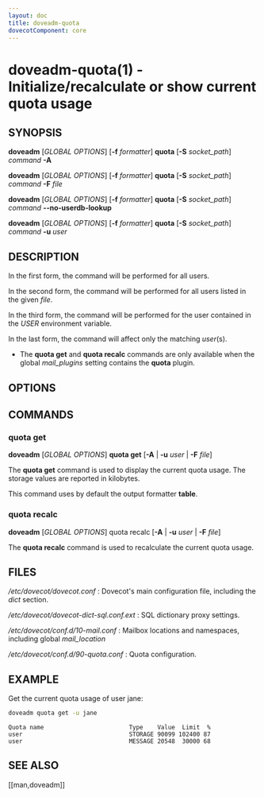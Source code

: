 ```yaml
---
layout: doc
title: doveadm-quota
dovecotComponent: core
---
```


# doveadm-quota(1) - Initialize/recalculate or show current quota usage

## SYNOPSIS

**doveadm** [*GLOBAL OPTIONS*] [**-f** *formatter*] **quota** [**-S** *socket_path*] *command* **-A**

**doveadm** [*GLOBAL OPTIONS*] [**-f** *formatter*] **quota** [**-S** *socket_path*] *command* **-F** *file*

**doveadm** [*GLOBAL OPTIONS*] [**-f** *formatter*] **quota** [**-S** *socket_path*] *command* **\-\-no-userdb-lookup**

**doveadm** [*GLOBAL OPTIONS*] [**-f** *formatter*] **quota** [**-S** *socket_path*] *command* **-u** *user*

## DESCRIPTION

In the first form, the command will be performed for all users.

In the second form, the command will be performed for all users listed
in the given *file*.

In the third form, the command will be performed for the user contained in the
*USER* environment variable.

In the last form, the command will affect only the matching *user*(s).

- The **quota get** and **quota recalc** commands are only available
  when the global *mail_plugins* setting contains the **quota** plugin.

<!-- @include: include/global-options-formatter.inc -->

## OPTIONS

<!-- @include: include/option-A.inc -->

<!-- @include: include/option-F-file.inc -->

<!-- @include: include/option-no-userdb-lookup.inc -->

<!-- @include: include/option-S-socket.inc -->

<!-- @include: include/option-u-user.inc -->

## COMMANDS

### quota get

**doveadm** [*GLOBAL OPTIONS*] **quota get** [**-A** | **-u** *user* | **-F** *file*]

The **quota get** command is used to display the current quota usage.
The storage values are reported in kilobytes.

This command uses by default the output formatter **table**.

### quota recalc

**doveadm** [*GLOBAL OPTIONS*] quota recalc [**-A** | **-u** *user* | **-F** *file*]

The **quota recalc** command is used to recalculate the current quota
usage.

## FILES

*/etc/dovecot/dovecot.conf*
:   Dovecot's main configuration file, including the *dict* section.

*/etc/dovecot/dovecot-dict-sql.conf.ext*
:   SQL dictionary proxy settings.

*/etc/dovecot/conf.d/10-mail.conf*
:   Mailbox locations and namespaces, including global *mail_location*

*/etc/dovecot/conf.d/90-quota.conf*
:   Quota configuration.

## EXAMPLE

Get the current quota usage of user jane:

```sh
doveadm quota get -u jane
```
```
Quota name                        Type    Value  Limit  %
user                              STORAGE 90099 102400 87
user                              MESSAGE 20548  30000 68
```

<!-- @include: include/reporting-bugs.inc -->

## SEE ALSO

[[man,doveadm]]
